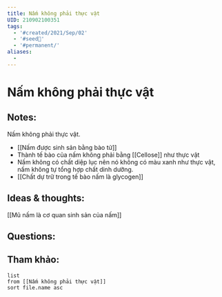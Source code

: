 ```yaml
---
title: Nấm không phải thực vật
UID: 210902100351
tags:
  - '#created/2021/Sep/02'
  - '#seed🥜'
  - '#permanent/'
aliases:
  - 
---
```

# Nấm không phải thực vật

## Notes:
Nấm không phải thực vật. 
- [[Nấm được sinh sản bằng bào tử]]
- Thành tế bào của nấm không phải bằng [[Cellose]] như thực vật
- Nấm không có chất diệp lục nên nó không có màu xanh như thực vật, nấm không tự tổng hợp chất dinh dưỡng. 
- [[Chất dự trữ trong tế bào nấm là glycogen]]


## Ideas & thoughts:
[[Mũ nấm là cơ quan sinh sản của nấm]]

## Questions:


## Tham khảo:
```dataview
list
from [[Nấm không phải thực vật]]
sort file.name asc
```